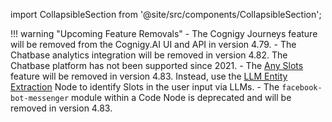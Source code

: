 import CollapsibleSection from '@site/src/components/CollapsibleSection';

!!! warning "Upcoming Feature Removals"
    - The Cognigy Journeys feature will be removed from the Cognigy.AI UI and API in version 4.79.
    - The Chatbase analytics integration will be removed in version 4.82. The Chatbase platform has not been supported since 2021.
    - The [Any Slots](https://docs.cognigy.com/ai/empower/nlu/slots-and-lexicons/any-slots/) feature will be removed in version 4.83. Instead, use the [LLM Entity Extraction](https://docs.cognigy.com/ai/nodes/other-nodes/llm-entity-extract/) Node to identify Slots in the user input via LLMs.
    - The `facebook-bot-messenger` module within a Code Node is deprecated and will be removed in version 4.83.
